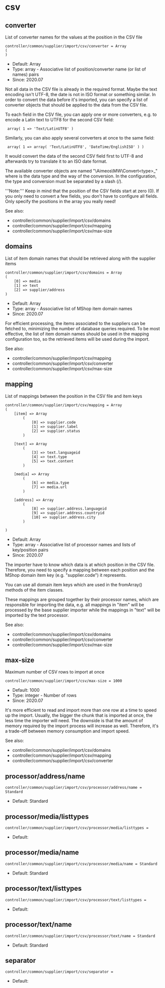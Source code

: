 
# csv
## converter

List of converter names for the values at the position in the CSV file

```
controller/common/supplier/import/csv/converter = Array
(
)
```

* Default: Array
* Type: array - Associative list of position/converter name (or list of names) pairs
* Since: 2020.07

Not all data in the CSV file is already in the required format. Maybe
the text encoding isn't UTF-8, the date is not in ISO format or something
similar. In order to convert the data before it's imported, you can
specify a list of converter objects that should be applied to the data
from the CSV file.

To each field in the CSV file, you can apply one or more converters,
e.g. to encode a Latin text to UTF8 for the second CSV field:

```
 array( 1 => 'Text/LatinUTF8' )
```

Similarly, you can also apply several converters at once to the same
field:

```
 array( 1 => array( 'Text/LatinUTF8', 'DateTime/EnglishISO' ) )
```

It would convert the data of the second CSV field first to UTF-8 and
afterwards try to translate it to an ISO date format.

The available converter objects are named "\Aimeos\MW\Convert\<type>_<conversion>"
where <type> is the data type and <conversion> the way of the conversion.
In the configuration, the type and conversion must be separated by a
slash (<type>/<conversion>).

'''Note:''' Keep in mind that the position of the CSV fields start at
zero (0). If you only need to convert a few fields, you don't have to
configure all fields. Only specify the positions in the array you
really need!

See also:

* controller/common/supplier/import/csv/domains
* controller/common/supplier/import/csv/mapping
* controller/common/supplier/import/csv/max-size

## domains

List of item domain names that should be retrieved along with the supplier items

```
controller/common/supplier/import/csv/domains = Array
(
    [0] => media
    [1] => text
    [2] => supplier/address
)
```

* Default: Array
* Type: array - Associative list of MShop item domain names
* Since: 2020.07

For efficient processing, the items associated to the suppliers can be
fetched to, minimizing the number of database queries required. To be
most effective, the list of item domain names should be used in the
mapping configuration too, so the retrieved items will be used during
the import.

See also:

* controller/common/supplier/import/csv/mapping
* controller/common/supplier/import/csv/converter
* controller/common/supplier/import/csv/max-size

## mapping

List of mappings between the position in the CSV file and item keys

```
controller/common/supplier/import/csv/mapping = Array
(
    [item] => Array
        (
            [0] => supplier.code
            [1] => supplier.label
            [2] => supplier.status
        )

    [text] => Array
        (
            [3] => text.languageid
            [4] => text.type
            [5] => text.content
        )

    [media] => Array
        (
            [6] => media.type
            [7] => media.url
        )

    [address] => Array
        (
            [8] => supplier.address.languageid
            [9] => supplier.address.countryid
            [10] => supplier.address.city
        )

)
```

* Default: Array
* Type: array - Associative list of processor names and lists of key/position pairs
* Since: 2020.07

The importer have to know which data is at which position in the CSV
file. Therefore, you need to specify a mapping between each position
and the MShop domain item key (e.g. "supplier.code") it represents.

You can use all domain item keys which are used in the fromArray()
methods of the item classes.

These mappings are grouped together by their processor names, which
are responsible for importing the data, e.g. all mappings in "item"
will be processed by the base supplier importer while the mappings in
"text" will be imported by the text processor.

See also:

* controller/common/supplier/import/csv/domains
* controller/common/supplier/import/csv/converter
* controller/common/supplier/import/csv/max-size

## max-size

Maximum number of CSV rows to import at once

```
controller/common/supplier/import/csv/max-size = 1000
```

* Default: 1000
* Type: integer - Number of rows
* Since: 2020.07

It's more efficient to read and import more than one row at a time
to speed up the import. Usually, the bigger the chunk that is imported
at once, the less time the importer will need. The downside is that
the amount of memory required by the import process will increase as
well. Therefore, it's a trade-off between memory consumption and
import speed.

See also:

* controller/common/supplier/import/csv/domains
* controller/common/supplier/import/csv/mapping
* controller/common/supplier/import/csv/converter

## processor/address/name

```
controller/common/supplier/import/csv/processor/address/name = Standard
```

* Default: Standard


## processor/media/listtypes

```
controller/common/supplier/import/csv/processor/media/listtypes = 
```

* Default: 


## processor/media/name

```
controller/common/supplier/import/csv/processor/media/name = Standard
```

* Default: Standard


## processor/text/listtypes

```
controller/common/supplier/import/csv/processor/text/listtypes = 
```

* Default: 


## processor/text/name

```
controller/common/supplier/import/csv/processor/text/name = Standard
```

* Default: Standard


## separator

```
controller/common/supplier/import/csv/separator = 
```

* Default: 


